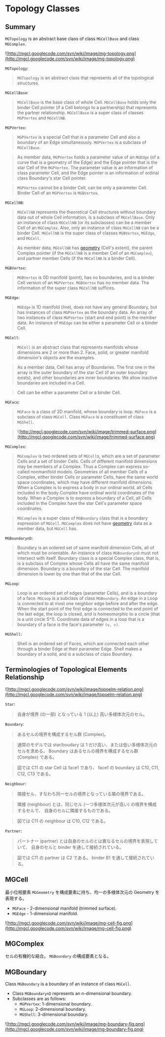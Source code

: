 # Topology Classes #



## Summary ##
`MGTopology` is an abstract base class of class `MGCellBase` and class `MGComplex`.

![http://mgcl.googlecode.com/svn/wiki/image/mg-topology.png](http://mgcl.googlecode.com/svn/wiki/image/mg-topology.png)

`MGTopology`:

> `MGTopology` is an abstract class that represents all of the topological structures.

`MGCellBase`:

> `MGCellBase` is the base class of whole Cell.
> `MGCellBase` holds only the binder Cell pointer (if a Cell belongs to a partnership) that represents the partner relationship.
> `MGCellBase` is a super class of classes `MGPVertex` and `MGCellNB`.

`MGPVertex`:

> `MGPVertex` is a special Cell that is a parameter Cell and also a boundary of an Edge simultaneously.
> `MGPVertex` is a subclass of `MGCellBase`.

> As member data, `MGPVertex` holds a parameter value of an `MGEdge` (of a curve that is a geometry of the Edge)
> and the Edge pointer that is the star Cell of the `MGPVertex`.
> The parameter value is an information of class parameter Cell,
> and the Edge pointer is an information of ordinal class Boundary's star Cell pointer.

> `MGPVertex` cannot be a binder Cell, can be only a parameter Cell.
> Binder Cell of an `MGPVertex` is `MGBVertex`.

`MGCellNB`:

> `MGCellNB` represents the theoretical Cell structures without boundary data out of whole Cell information,
> is a subclass of `MGCellBase`. Only an instance of class `MGCellNB` (or its subclasses) can be a member Cell of an `MGComplex`.
> Also, only an instance of class `MGCellNB` can be a binder Cell.
> `MGCellNB` is the super class of classes `MGBVertex`, `MGEdge`, and `MGCell`.

> As member data, `MGCellNB` has [geometry](GeometryClasses.md) (Cell's extent),
> the parent Complex pointer (if the `MGCellNB` is a member Cell of an `MGComplex`),
> and partner member Cells (if the `MGCellNB` is a binder Cell).

`MGBVertex`:

> `MGBVertex` is 0D manifold (point),
> has no boundaries,
> and is a binder Cell version of an `MGPVertex`.
> `MGBVertex` has no member data.
> The information of the super class `MGCellNB` suffices.

`MGEdge`:

> `MGEdge` is 1D manifold (line), does not have any general Boundary,
> but has instances of class `MGPVertex` as the boundary data.
> An array of two instances of class `MGPVertex` (start and end point) is the member data.
> An instance of `MGEdge` can be either a parameter Cell or a binder Cell.

`MGCell`:

> `MGCell` is an abstract class that represents manifolds whose dimensions are 2 or more than 2.
> Face, solid, or greater manifold dimension's objects are the examples.

> As a member data, Cell has array of Boundaries.
> The first one in the array is the outer boundary of the star Cell (if an outer boundary exists),
> and other boundaries are inner boundaries.
> We allow inactive boundaries are included in a Cell.

> Cell can be either a parameter Cell or a binder Cell.

`MGFace`:

> `MGFace` is a class of 2D manifold, whose boundary is loop.
> `MGFace` is a subclass of class `MGCell`.
> Class `MGFace` is a constituent of class `MGShell`.

> ![http://mgcl.googlecode.com/svn/wiki/image/trimmed-surface.png](http://mgcl.googlecode.com/svn/wiki/image/trimmed-surface.png)

`MGComplex`:

> `MGComplex` is two ordered sets of `MGCell`s,
> which are a set of parameter Cells and a set of binder Cells.
> Cells of different manifold dimensions may be members of a Complex.
> Thus a Complex can express so-called nonmanifold models.
> Geometries of all member Cells of a Complex, either binder Cells or parameter Cells,
> have the same world space coordinates,
> which may have different manifold dimensions.
> When a Complex is to express a body in our ordinal world, all Cells included in the body Complex have ordinal world coordinates of the body.
> When a Complex is to express a boundary of a Cell, all Cells included in the Complex have the star Cell's parameter space coordinates.

> `MGComplex` is a super class of `MGBoundary` class that is a boundary expression of `MGCell`.
> `MGComplex` does not have [geometry](GeometryClasses.md) data as a member data, but `MGCell` has.

`MGBoundarynD`:

> Boundary is an ordered set of same manifold dimension Cells, all of which must be orientable.
> An instance of class `MGBoundarynD` must not intersect with itself.
> Boundary class is a special Complex class, that is, is a subclass of Complex whose Cells all have the same manifold dimension.
> Boundary is a boundary of the star Cell.
> The manifold dimension is lower by one than that of the star Cell.

`MGLoop`:

> Loop is an ordered set of edges (parameter Cells), and is a boundary of a face.
> `MGLoop` is a subclass of class `MGBoundary`.
> An edge in a Loop is connected to at most one neighbor edge before and after the edge.
> When the start point of the first edge is connected to the end point of the last edge,
> the loop is closed, and is homeomorphic to a circle (that is a unit circle S^1).
> Coordinate data of edges in a loop that is a boundary of a face is the face's parameter `(u, v)`.

`MGShell`:

> Shell is an ordered set of Faces, which are connected each other through a binder Edge at their parameter Edge.
> Shell makes a boundary of a solid, and is a subclass of class Boundary.

## Terminologies of Topological Elements Relationship ##

![http://mgcl.googlecode.com/svn/wiki/image/topoelm-relation.png](http://mgcl.googlecode.com/svn/wiki/image/topoelm-relation.png)

`Star`:

> 自身が境界 (の一部) となっている 1 (以上) 高い多様体次元のセル。

`Boundary`:

> あるセルの境界を構成するセル群 (Complex)。

> 通常のモデルでは star/boudary は 1 だけ高い、または低い多様体次元のセルを求める。
> Boundary はあるセルの境界を構成するセル群 (Complex) である。

> 図では C11 の star Cell は face1 であり、
> face1 の boundary は C10, C11, C12, C13 である。

`Neighbour`:

> 隣接セル、すなわち同一セルの境界となっている隣の境界である。

> 隣接 (neighbour) とは、同じセル (一つ多様体次元が高い) の境界を構成するセルで、
> 自身のセルに隣接するものである。

> 図では C11 の neighbour は C10, C12 である。

`Partner`:

> パートナー (partner) とは自身のセルのとは異なるセルの境界を表現していて、
> 自身のセルと binder を通して接続されている。

> 図では C11 の partner は C2 である。
> binder B1 を通して接続されている。

## MGCell ##
最小位相要素 `MGGeometry` を構成要素に持ち、均一の多様体次元の Geometry を表現する。

  * `MGFace` - 2-dimensional manifold (trimmed surface).
  * `MGEdge` - 1-dimensional manifold.

![http://mgcl.googlecode.com/svn/wiki/image/mg-cell-fig.png](http://mgcl.googlecode.com/svn/wiki/image/mg-cell-fig.png)

## MGComplex ##
セルの有機的な結合。
`MGBoundary` の構成要素となる。

## MGBoundary ##
Class `MGBoundary` is a boundary of an instance of class `MGCell`.

  * Class `MGBoundarynD` represents an n-dimensional boundary.
  * Subclasses are as follows:
    * `MGPVertex`: 1-dimensional boundary.
    * `MGLoop`: 2-dimensional boundary.
    * `MGShell`: 3-dimensional boundary.

![http://mgcl.googlecode.com/svn/wiki/image/mg-boundary-fig.png](http://mgcl.googlecode.com/svn/wiki/image/mg-boundary-fig.png)